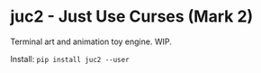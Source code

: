 # juc2 - Just Use Curses (Mark 2)

Terminal art and animation toy engine. WIP.

Install: `pip install juc2 --user`

